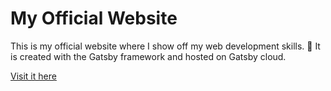 # My Official Website

This is my official website where I show off my web development skills. 🙂 It is created with the Gatsby framework and hosted on Gatsby cloud.

[Visit it here](https://fransekman.gatsbyjs.io/)

